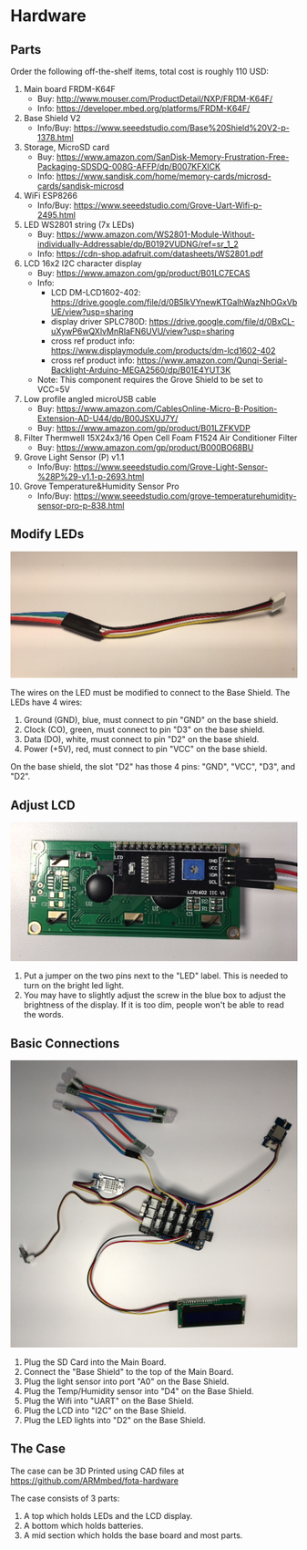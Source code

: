 # Hardware

## Parts

Order the following off-the-shelf items, total cost is roughly 110 USD:

1. Main board FRDM-K64F
   * Buy: http://www.mouser.com/ProductDetail/NXP/FRDM-K64F/
   * Info: https://developer.mbed.org/platforms/FRDM-K64F/
1. Base Shield V2
   * Info/Buy: https://www.seeedstudio.com/Base%20Shield%20V2-p-1378.html
1. Storage, MicroSD card
   * Buy: https://www.amazon.com/SanDisk-Memory-Frustration-Free-Packaging-SDSDQ-008G-AFFP/dp/B007KFXICK
   * Info: https://www.sandisk.com/home/memory-cards/microsd-cards/sandisk-microsd
1. WiFi ESP8266
   * Info/Buy: https://www.seeedstudio.com/Grove-Uart-Wifi-p-2495.html
1. LED  WS2801 string (7x LEDs)
   * Buy: https://www.amazon.com/WS2801-Module-Without-individually-Addressable/dp/B0192VUDNG/ref=sr_1_2
   * Info: https://cdn-shop.adafruit.com/datasheets/WS2801.pdf
1. LCD  16x2 I2C character display
   * Buy: https://www.amazon.com/gp/product/B01LC7ECAS
   * Info:
     * LCD DM-LCD1602-402: https://drive.google.com/file/d/0B5lkVYnewKTGalhWazNhOGxVbUE/view?usp=sharing
     * display driver SPLC780D: https://drive.google.com/file/d/0BxCL-uXywP6wQXlvMnRIaFN6UVU/view?usp=sharing
     * cross ref product info: https://www.displaymodule.com/products/dm-lcd1602-402
     * cross ref product info: https://www.amazon.com/Qunqi-Serial-Backlight-Arduino-MEGA2560/dp/B01E4YUT3K
   * Note: This component requires the Grove Shield to be set to VCC=5V
1. Low profile angled microUSB cable
   * Buy: https://www.amazon.com/CablesOnline-Micro-B-Position-Extension-AD-U44/dp/B00JSXUJ7Y/
   * Buy: https://www.amazon.com/gp/product/B01LZFKVDP
1. Filter Thermwell 15X24x3/16 Open Cell Foam F1524 Air Conditioner Filter
   * Buy: https://www.amazon.com/gp/product/B000BO68BU
1. Grove Light Sensor (P) v1.1
   * Info/Buy: https://www.seeedstudio.com/Grove-Light-Sensor-%28P%29-v1.1-p-2693.html
1. Grove Temperature&Humidity Sensor Pro
   * Info/Buy: https://www.seeedstudio.com/grove-temperaturehumidity-sensor-pro-p-838.html

## Modify LEDs

![](led_wires.jpg)

The wires on the LED must be modified to connect to the Base Shield. The LEDs have 4 wires:

1. Ground (GND), blue, must connect to pin "GND" on the base shield.
1. Clock (CO), green, must connect to pin "D3" on the base shield.
1. Data (DO), white, must connect to pin "D2" on the base shield.
1. Power (+5V), red, must connect to pin "VCC" on the base shield.

On the base shield, the slot "D2" has those 4 pins: "GND", "VCC", "D3", and "D2".

## Adjust LCD

![](lcd.jpg)

1. Put a jumper on the two pins next to the "LED" label. This is needed to turn on the bright led light.
1. You may have to slightly adjust the screw in the blue box to adjust the brightness of the display. If it is too dim, people won't be able to read the words.

## Basic Connections

![](basic_connections.jpg)

1. Plug the SD Card into the Main Board.
1. Connect the "Base Shield" to the top of the Main Board.
1. Plug the light sensor into port "A0" on the Base Shield.
1. Plug the Temp/Humidity sensor into "D4" on the Base Shield.
1. Plug the Wifi into "UART" on the Base Shield.
1. Plug the LCD into "I2C" on the Base Shield.
1. Plug the LED lights into "D2" on the Base Shield.

## The Case

The case can be 3D Printed using CAD files at https://github.com/ARMmbed/fota-hardware

The case consists of 3 parts:

1. A top which holds LEDs and the LCD display.
1. A bottom which holds batteries.
1. A mid section which holds the base board and most parts.

